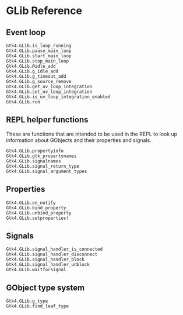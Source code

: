 # GLib Reference

## Event loop

```@docs
Gtk4.GLib.is_loop_running
Gtk4.GLib.pause_main_loop
Gtk4.GLib.start_main_loop
Gtk4.GLib.stop_main_loop
Gtk4.GLib.@idle_add
Gtk4.GLib.g_idle_add
Gtk4.GLib.g_timeout_add
Gtk4.GLib.g_source_remove
Gtk4.GLib.get_uv_loop_integration
Gtk4.GLib.set_uv_loop_integration
Gtk4.GLib.is_uv_loop_integration_enabled
Gtk4.GLib.run
```

## REPL helper functions

These are functions that are intended to be used in the REPL to look up
information about GObjects and their properties and signals.

```@docs
Gtk4.GLib.propertyinfo
Gtk4.GLib.gtk_propertynames
Gtk4.GLib.signalnames
Gtk4.GLib.signal_return_type
Gtk4.GLib.signal_argument_types
```

## Properties

```@docs
Gtk4.GLib.on_notify
Gtk4.GLib.bind_property
Gtk4.GLib.unbind_property
Gtk4.GLib.setproperties!
```

## Signals
```@docs
Gtk4.GLib.signal_handler_is_connected
Gtk4.GLib.signal_handler_disconnect
Gtk4.GLib.signal_handler_block
Gtk4.GLib.signal_handler_unblock
Gtk4.GLib.waitforsignal
```

## GObject type system
```@docs
Gtk4.GLib.g_type
Gtk4.GLib.find_leaf_type
```

